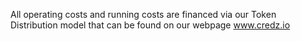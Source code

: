 All operating costs and running costs are financed via our Token Distribution model that can be found on our webpage www.credz.io
